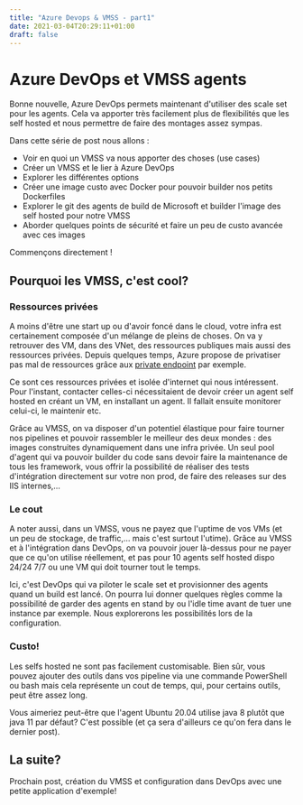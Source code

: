 ```yaml
---
title: "Azure Devops & VMSS - part1"
date: 2021-03-04T20:29:11+01:00
draft: false
---
```


# Azure DevOps et VMSS agents
Bonne nouvelle, Azure DevOps permets maintenant d'utiliser des scale set pour les agents. Cela va apporter très facilement plus de flexibilités que les self hosted et nous permettre de faire des montages assez sympas.

Dans cette série de post nous allons :
* Voir en quoi un VMSS va nous apporter des choses (use cases)
* Créer un VMSS et le lier à Azure DevOps
* Explorer les différentes options
* Créer une image custo avec Docker pour pouvoir builder nos petits Dockerfiles
* Explorer le git des agents de build de Microsoft et builder l'image des self hosted pour notre VMSS
* Aborder quelques points de sécurité et faire un peu de custo avancée avec ces images

Commençons directement !

## Pourquoi les VMSS, c'est cool?
### Ressources privées
A moins d'être une start up ou d'avoir foncé dans le cloud, votre infra est certainement composée d'un mélange de pleins de choses. On va y retrouver des VM, dans des VNet, des ressources publiques mais aussi des ressources privées. Depuis quelques temps, Azure propose de privatiser pas mal de ressources grâce aux [private endpoint](https://docs.microsoft.com/en-us/azure/private-link/private-endpoint-overview) par exemple.

Ce sont ces ressources privées et isolée d'internet qui nous intéressent. Pour l'instant, contacter celles-ci nécessitaient   de devoir créer un agent self hosted en créant un VM, en installant un agent. Il fallait ensuite monitorer celui-ci, le maintenir etc. 

Grâce au VMSS, on va disposer d'un potentiel élastique pour faire tourner nos pipelines et pouvoir rassembler le meilleur des deux mondes : des images construites dynamiquement dans une infra privée. Un seul pool d'agent qui va pouvoir builder du code sans devoir faire la maintenance de tous les framework, vous offrir la possibilité de réaliser des tests d'intégration directement sur votre non prod, de faire des releases sur des IIS internes,...

### Le cout
A noter aussi, dans un VMSS, vous ne payez que l'uptime de vos VMs (et un peu de stockage, de traffic,... mais c'est surtout l'utime). Grâce au VMSS et à l'intégration dans DevOps, on va pouvoir jouer là-dessus pour ne payer que ce qu'on utilise réellement, et pas pour 10 agents self hosted dispo 24/24 7/7 ou une VM qui doit tourner tout le temps.

Ici, c'est DevOps qui va piloter le scale set et provisionner des agents quand un build est lancé. On pourra lui donner quelques règles comme la possibilité de garder des agents en stand by ou l'idle time avant de tuer une instance par exemple. Nous explorerons les possibilités lors de la configuration.

### Custo!
Les selfs hosted ne sont pas facilement customisable. Bien sûr, vous pouvez ajouter des outils dans vos pipeline via une commande PowerShell ou bash mais cela représente un cout de temps, qui, pour certains outils, peut être assez long. 

Vous aimeriez peut-être que l'agent Ubuntu 20.04 utilise java 8 plutôt que java 11 par défaut? C'est possible (et ça sera d'ailleurs ce qu'on fera dans le dernier post).

## La suite?
Prochain post, création du VMSS et configuration dans DevOps avec une petite application d'exemple!